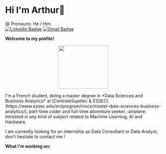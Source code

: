 # Hi I'm Arthur👋
😄 Pronouns: He / Him   
[![Linkedin Badge](https://img.shields.io/badge/-jlim-blue?style=flat&logo=Linkedin&logoColor=white&link=https://www.linkedin.com/in/coll/)](https://www.linkedin.com/in/arthur-coll-16263114b/)
[![Gmail Badge](https://img.shields.io/badge/-jessicalim813-c14438?style=flat&logo=Gmail&logoColor=white&link=mailto:arthur.coll@gmail.com)](mailto:arthur.coll@essec.edu)

**Welcome to my profile!**   
<p align="center">
<img src="https://media.giphy.com/media/ASd0Ukj0y3qMM/giphy.gif" width="160" height="140" /> 
</p>
I'm a French student, doing a master degree in *Data Sciences and Business Analytics* at [CentraleSupélec & ESSEC](https://www.essec.edu/en/program/mscs/master-data-sciences-business-analytics/), part-time coder and full-time adventure seeker. :airplane:
Intrested in any kind of subject related to Machine Learning, AI and Hardware.


I am currently looking for an internship as Data Consultant or Data Analyst, don't hesitate to contact me !

**What I'm working on:**



  
<!--
**arthur-coll/arthur-coll** is a ✨ _special_ ✨ repository because its `README.md` (this file) appears on your GitHub profile.

Here are some ideas to get you started:

- 🔭 I’m currently working on ...
- 🌱 I’m currently learning ...
- 👯 I’m looking to collaborate on ...
- 🤔 I’m looking for help with ...
- 💬 Ask me about ...
- 📫 How to reach me: ...
- 😄 Pronouns: ...
- ⚡ Fun fact: ...
-->
